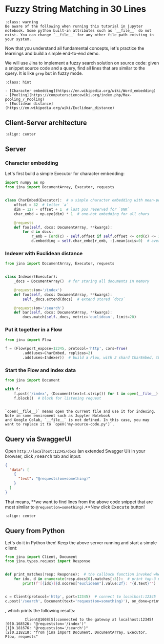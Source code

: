 # Fuzzy String Matching in 30 Lines




````{admonition} Different behavior on Jupyter Notebook
:class: warning
Be aware of the following when running this tutorial in jupyter notebook. Some python built-in attributes such as `__file__` do not exist. You can change `__file__` for any other file path existing in your system.
````


Now that you understand all fundamental concepts, let's practice the learnings and build a simple end-to-end demo.

We will use Jina to implement a fuzzy search solution on source code: given a snippet source code and a query, find all lines that are
similar to the query. It is like `grep` but in fuzzy mode.

````{admonition} Preliminaries
:class: hint

- [Character embedding](https://en.wikipedia.org/wiki/Word_embedding)
- [Pooling](https://computersciencewiki.org/index.php/Max-pooling_/_Pooling)
- [Euclidean distance](https://en.wikipedia.org/wiki/Euclidean_distance)
````

## Client-Server architecture

```{figure} ../../.github/2.0/simple-arch.svg
:align: center
```

## Server

### Character embedding

Let's first build a simple Executor for character embedding:

```python
import numpy as np
from jina import DocumentArray, Executor, requests


class CharEmbed(Executor):  # a simple character embedding with mean-pooling
    offset = 32  # letter `a`
    dim = 127 - offset + 1  # last pos reserved for `UNK`
    char_embd = np.eye(dim) * 1  # one-hot embedding for all chars

    @requests
    def foo(self, docs: DocumentArray, **kwargs):
        for d in docs:
            r_emb = [ord(c) - self.offset if self.offset <= ord(c) <= 127 else (self.dim - 1) for c in d.text]
            d.embedding = self.char_embd[r_emb, :].mean(axis=0)  # average pooling
```

### Indexer with Euclidean distance

```python
from jina import DocumentArray, Executor, requests


class Indexer(Executor):
    _docs = DocumentArray()  # for storing all documents in memory

    @requests(on='/index')
    def foo(self, docs: DocumentArray, **kwargs):
        self._docs.extend(docs)  # extend stored `docs`

    @requests(on='/search')
    def bar(self, docs: DocumentArray, **kwargs):
        docs.match(self._docs, metric='euclidean', limit=20)

```

### Put it together in a Flow

```python
from jina import Flow

f = (Flow(port_expose=12345, protocol='http', cors=True)
        .add(uses=CharEmbed, replicas=2)
        .add(uses=Indexer))  # build a Flow, with 2 shard CharEmbed, tho unnecessary

```

### Start the Flow and index data

```python
from jina import Document

with f:
    f.post('/index', (Document(text=t.strip()) for t in open(__file__) if t.strip()))  # index all lines of _this_ file
    f.block()  # block for listening request
```

```{caution}

`open(__file__)` means open the current file and use it for indexing. Note in some enviroment such as Jupyter Notebook 
and Google Colab, `__file__` is not defined. In this case, you may want to replace it to `open('my-source-code.py')`. 
```

## Query via SwaggerUI

Open `http://localhost:12345/docs` (an extended Swagger UI) in your browser, click <kbd>/search</kbd> tab and input:

```json
{
  "data": [
    {
      "text": "@requests(on=something)"
    }
  ]
}
```

That means, **we want to find lines from the above code snippet that are most similar to `@request(on=something)`.**Now
click <kbd>Execute</kbd> button!


```{figure} ../../.github/swagger-ui-prettyprint1.gif
:align: center
```


## Query from Python

Let's do it in Python then! Keep the above server running and start a simple client:

```python
from jina import Client, Document
from jina.types.request import Response


def print_matches(resp: Response):  # the callback function invoked when task is done
    for idx, d in enumerate(resp.docs[0].matches[:3]):  # print top-3 matches
        print(f'[{idx}]{d.scores["euclidean"].value:2f}: "{d.text}"')


c = Client(protocol='http', port=12345)  # connect to localhost:12345
c.post('/search', Document(text='request(on=something)'), on_done=print_matches)
```

, which prints the following results:

```text
         Client@1608[S]:connected to the gateway at localhost:12345!
[0]0.168526: "@requests(on='/index')"
[1]0.181676: "@requests(on='/search')"
[2]0.218218: "from jina import Document, DocumentArray, Executor, Flow, requests"
```

